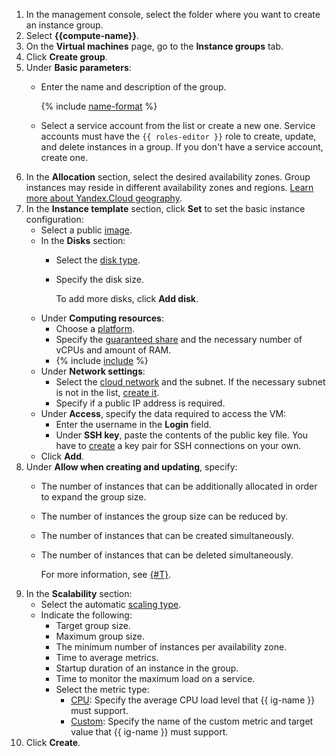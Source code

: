1. In the management console, select the folder where you want to create an instance group.
1. Select **{{compute-name}}**.
1. On the **Virtual machines** page, go to the **Instance groups** tab.
1. Click **Create group**.
1. Under **Basic parameters**:
    - Enter the name and description of the group.

        {% include [name-format](../name-format.md) %}

    - Select a service account from the list or create a new one. Service accounts must have the `{{ roles-editor }}` role to create, update, and delete instances in a group. If you don't have a service account, create one.
1. In the **Allocation** section, select the desired availability zones. Group instances may reside in different availability zones and regions. [Learn more about Yandex.Cloud geography](../../overview/concepts/geo-scope.md).
1. In the **Instance template** section, click **Set** to set the basic instance configuration:
    - Select a public [image](../../compute/operations/images-with-pre-installed-software/get-list.md).
    - In the **Disks** section:
        - Select the [disk type](../../compute/concepts/disk.md#disks_types).

        - Specify the disk size.

            To add more disks, click **Add disk**.
    - Under **Computing resources**:
        - Choose a [platform](../../compute/concepts/vm-platforms.md).
        - Specify the [guaranteed share](../../compute/concepts/performance-levels.md) and the necessary number of vCPUs and amount of RAM.
        - {% include [include](specify-preemptible-vm.md) %}
    - Under **Network settings**:
        - Select the [cloud network](../../compute/concepts/vm.md#network) and the subnet. If the necessary subnet is not in the list, [create it](../../vpc/operations/subnet-create.md).
        - Specify if a public IP address is required.
    - Under **Access**, specify the data required to access the VM:
        - Enter the username in the **Login** field.
        - Under **SSH key**, paste the contents of the public key file. You have to [create](../../compute/operations/vm-connect/ssh.md#creating-ssh-keys) a key pair for SSH connections on your own.
    - Click **Add**.
1. Under **Allow when creating and updating**, specify:
    - The number of instances that can be additionally allocated in order to expand the group size.

    - The number of instances the group size can be reduced by.

    - The number of instances that can be created simultaneously.

    - The number of instances that can be deleted simultaneously.

        For more information, see [{#T}](../../compute/concepts/instance-groups/policies/deploy-policy.md).
1. In the **Scalability** section:
    - Select the automatic [scaling type](../../compute/concepts/instance-groups/scale.md).
    - Indicate the following:
        - Target group size.
        - Maximum group size.
        - The minimum number of instances per availability zone.
        - Time to average metrics.
        - Startup duration of an instance in the group.
        - Time to monitor the maximum load on a service.
        - Select the metric type:
            - [CPU](../../compute/concepts/instance-groups/scale.md#cpu-utilization): Specify the average CPU load level that {{ ig-name }} must support.
            - [Custom](../../compute/concepts/instance-groups/scale.md#custom-metrics): Specify the name of the custom metric and target value that {{ ig-name }} must support.
1. Click **Create**.

